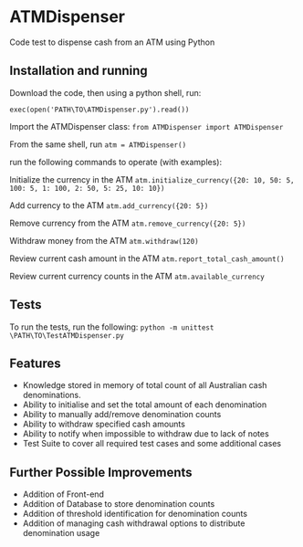 # ATMDispenser
Code test to dispense cash from an ATM using Python

## Installation and running

Download the code, then using a python shell, run:

`exec(open('PATH\TO\ATMDispenser.py').read())`

Import the ATMDispenser class:
`from ATMDispenser import ATMDispenser`

From the same shell, run
`atm = ATMDispenser()`

run the following commands to operate (with examples):

Initialize the currency in the ATM
`atm.initialize_currency({20: 10, 50: 5, 100: 5, 1: 100, 2: 50, 5: 25, 10: 10})`

Add currency to the ATM
`atm.add_currency({20: 5})`

Remove currency from the ATM
`atm.remove_currency({20: 5})`

Withdraw money from the ATM
`atm.withdraw(120)`

Review current cash amount in the ATM
`atm.report_total_cash_amount()`

Review current currency counts in the ATM
`atm.available_currency`

## Tests

To run the tests, run the following:
`python -m unittest \PATH\TO\TestATMDispenser.py`

## Features

- Knowledge stored in memory of total count of all Australian cash denominations.
- Ability to initialise and set the total amount of each denomination
- Ability to manually add/remove denomination counts
- Ability to withdraw specified cash amounts
- Ability to notify when impossible to withdraw due to lack of notes
- Test Suite to cover all required test cases and some additional cases

## Further Possible Improvements

- Addition of Front-end
- Addition of Database to store denomination counts
- Addition of threshold identification for denomination counts
- Addition of managing cash withdrawal options to distribute denomination usage